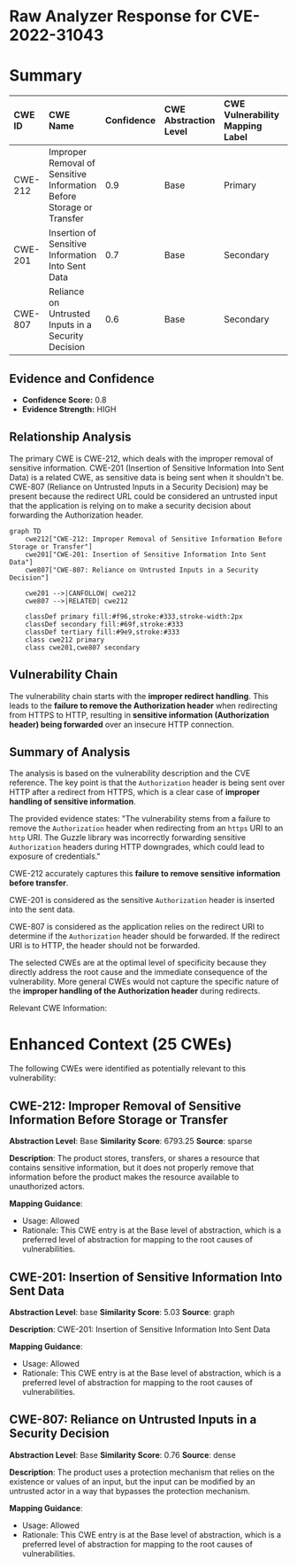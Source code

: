 # Raw Analyzer Response for CVE-2022-31043

# Summary
| CWE ID    | CWE Name                                                                 | Confidence | CWE Abstraction Level | CWE Vulnerability Mapping Label | CWE-Vulnerability Mapping Notes |
| :-------- | :----------------------------------------------------------------------- | :--------- | :-------------------- | :------------------------------ | :------------------------------ |
| CWE-212   | Improper Removal of Sensitive Information Before Storage or Transfer     | 0.9        | Base                  | Primary                         | Allowed                       |
| CWE-201   | Insertion of Sensitive Information Into Sent Data                        | 0.7        | Base                  | Secondary                       | Allowed                       |
| CWE-807   | Reliance on Untrusted Inputs in a Security Decision                      | 0.6        | Base                  | Secondary                       | Allowed                       |

## Evidence and Confidence

*   **Confidence Score:** 0.8
*   **Evidence Strength:** HIGH

## Relationship Analysis
The primary CWE is CWE-212, which deals with the improper removal of sensitive information. CWE-201 (Insertion of Sensitive Information Into Sent Data) is a related CWE, as sensitive data is being sent when it shouldn't be. CWE-807 (Reliance on Untrusted Inputs in a Security Decision) may be present because the redirect URL could be considered an untrusted input that the application is relying on to make a security decision about forwarding the Authorization header.

```mermaid
graph TD
    cwe212["CWE-212: Improper Removal of Sensitive Information Before Storage or Transfer"]
    cwe201["CWE-201: Insertion of Sensitive Information Into Sent Data"]
    cwe807["CWE-807: Reliance on Untrusted Inputs in a Security Decision"]

    cwe201 -->|CANFOLLOW| cwe212
    cwe807 -->|RELATED| cwe212

    classDef primary fill:#f96,stroke:#333,stroke-width:2px
    classDef secondary fill:#69f,stroke:#333
    classDef tertiary fill:#9e9,stroke:#333
    class cwe212 primary
    class cwe201,cwe807 secondary
```

## Vulnerability Chain
The vulnerability chain starts with the **improper redirect handling**. This leads to the **failure to remove the Authorization header** when redirecting from HTTPS to HTTP, resulting in **sensitive information (Authorization header) being forwarded** over an insecure HTTP connection.

## Summary of Analysis
The analysis is based on the vulnerability description and the CVE reference. The key point is that the `Authorization` header is being sent over HTTP after a redirect from HTTPS, which is a clear case of **improper handling of sensitive information**.

The provided evidence states: "The vulnerability stems from a failure to remove the `Authorization` header when redirecting from an `https` URI to an `http` URI. The Guzzle library was incorrectly forwarding sensitive `Authorization` headers during HTTP downgrades, which could lead to exposure of credentials."

CWE-212 accurately captures this **failure to remove sensitive information before transfer**.

CWE-201 is considered as the sensitive `Authorization` header is inserted into the sent data.

CWE-807 is considered as the application relies on the redirect URI to determine if the `Authorization` header should be forwarded. If the redirect URI is to HTTP, the header should not be forwarded.

The selected CWEs are at the optimal level of specificity because they directly address the root cause and the immediate consequence of the vulnerability. More general CWEs would not capture the specific nature of the **improper handling of the Authorization header** during redirects.

Relevant CWE Information:

# Enhanced Context (25 CWEs)
The following CWEs were identified as potentially relevant to this vulnerability:

## CWE-212: Improper Removal of Sensitive Information Before Storage or Transfer
**Abstraction Level**: Base
**Similarity Score**: 6793.25
**Source**: sparse

**Description**:
The product stores, transfers, or shares a resource that contains sensitive information, but it does not properly remove that information before the product makes the resource available to unauthorized actors.

**Mapping Guidance**:
- Usage: Allowed
- Rationale: This CWE entry is at the Base level of abstraction, which is a preferred level of abstraction for mapping to the root causes of vulnerabilities.

## CWE-201: Insertion of Sensitive Information Into Sent Data
**Abstraction Level**: base
**Similarity Score**: 5.03
**Source**: graph

**Description**:
CWE-201: Insertion of Sensitive Information Into Sent Data

**Mapping Guidance**:
- Usage: Allowed
- Rationale: This CWE entry is at the Base level of abstraction, which is a preferred level of abstraction for mapping to the root causes of vulnerabilities.

## CWE-807: Reliance on Untrusted Inputs in a Security Decision
**Abstraction Level**: Base
**Similarity Score**: 0.76
**Source**: dense

**Description**:
The product uses a protection mechanism that relies on the existence or values of an input, but the input can be modified by an untrusted actor in a way that bypasses the protection mechanism.

**Mapping Guidance**:
- Usage: Allowed
- Rationale: This CWE entry is at the Base level of abstraction, which is a preferred level of abstraction for mapping to the root causes of vulnerabilities.